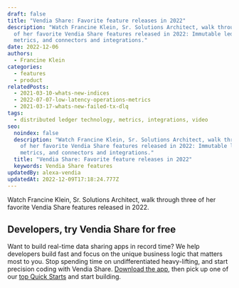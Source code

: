 ```yaml
---
draft: false
title: "Vendia Share: Favorite feature releases in 2022"
description: "Watch Francine Klein, Sr. Solutions Architect, walk through three
  of her favorite Vendia Share features released in 2022: Immutable ledger,
  metrics, and connectors and integrations."
date: 2022-12-06
authors:
  - Francine Klein
categories:
  - features
  - product
relatedPosts:
  - 2021-03-10-whats-new-indices
  - 2022-07-07-low-latency-operations-metrics
  - 2021-03-17-whats-new-failed-tx-dlq
tags:
  - distributed ledger technology, metrics, integrations, video
seo:
  noindex: false
  description: "Watch Francine Klein, Sr. Solutions Architect, walk through three
    of her favorite Vendia Share features released in 2022: Immutable ledger,
    metrics, and connectors and integrations."
  title: "Vendia Share: Favorite feature releases in 2022"
  keywords: Vendia Share features
updatedBy: alexa-vendia
updatedAt: 2022-12-09T17:18:24.777Z
---
```


Watch Francine Klein, Sr. Solutions Architect, walk through three of her favorite Vendia Share features released in 2022.

<YouTube aspectRatio="16:9" title="Favorite feature: Immutable Ledger" url="https://www.youtube.com/watch?v=qarGKCXQrec" />

<YouTube aspectRatio="16:9" title="Favorite feature: Metrics" url="https://www.youtube.com/watch?v=7heRgdMf6vY" />

<YouTube aspectRatio="16:9" title="Favorite feature: Connectors and integrations" url="https://www.youtube.com/watch?v=zWy5_RB77vs" />

## Developers, try Vendia Share for free

Want to build real-time data sharing apps in record time? We help developers build fast and focus on the unique business logic that matters most to you. Stop spending time on undifferentiated heavy-lifting, and start precision coding with Vendia Share. [Download the app](https://share.vendia.net/), then pick up one of our [top Quick Starts](https://www.vendia.com/docs/share/quickstart) and start building.